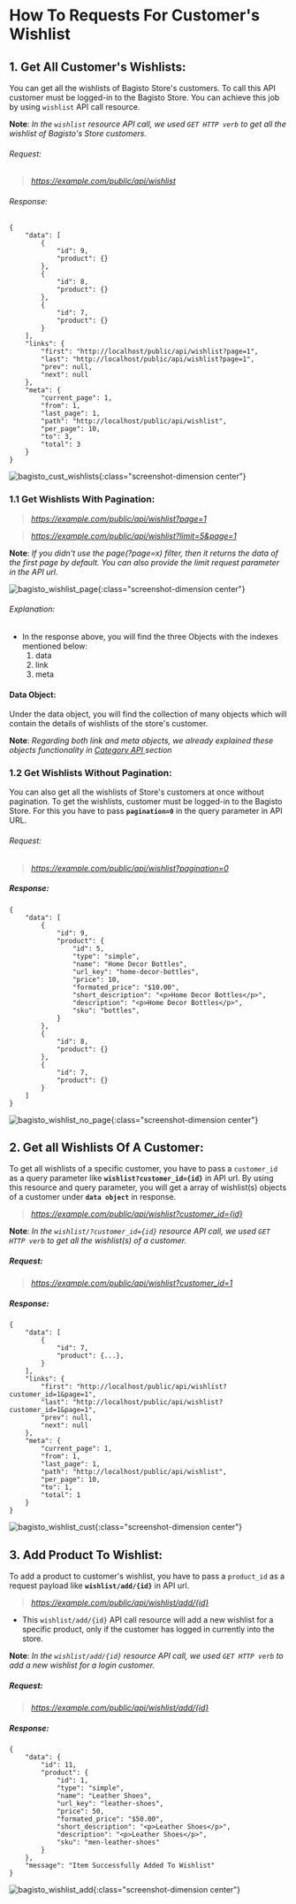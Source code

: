 # How To Requests For Customer's Wishlist

## 1. Get All Customer's Wishlists: <a id="get-wishlists-of-customers"></a>

You can get all the wishlists of Bagisto Store's customers. To call this API customer must be logged-in to the Bagisto Store. You can achieve this job by using `wishlist` API call resource.

**Note**: _In the `wishlist` resource API call, we used `GET HTTP verb` to get all the wishlist of Bagisto's Store customers._

###### Request:

> _https://example.com/public/api/wishlist_

###### Response:

    {
        "data": [
            {
                "id": 9,
                "product": {}
            },
            {
                "id": 8,
                "product": {}
            },
            {
                "id": 7,
                "product": {}
            }
        ],
        "links": {
            "first": "http://localhost/public/api/wishlist?page=1",
            "last": "http://localhost/public/api/wishlist?page=1",
            "prev": null,
            "next": null
        },
        "meta": {
            "current_page": 1,
            "from": 1,
            "last_page": 1,
            "path": "http://localhost/public/api/wishlist",
            "per_page": 10,
            "to": 3,
            "total": 3
        }
    }

![bagisto_cust_wishlists](../assets/images/api/bagisto_cust_wishlists.jpg){:class="screenshot-dimension center"}

### 1.1 Get Wishlists With Pagination: <a id="get-wishlists-with-pagination"></a>

> _https://example.com/public/api/wishlist?page=1_

> _https://example.com/public/api/wishlist?limit=5&page=1_

**Note**: _If you didn't use the page(?page=x) filter, then it returns the data of the first page by default. You can also provide the limit request parameter in the API url._

![bagisto_wishlist_page](../assets/images/api/bagisto_wishlist_page.jpg){:class="screenshot-dimension center"}

###### Explanation:

- In the response above, you will find the three Objects with the indexes mentioned below:
  1. data
  2. link
  3. meta

#### Data Object:

Under the data object, you will find the collection of many objects which will contain the details of wishlists of the store's customer.

**Note**: _Regarding both link and meta objects, we already explained these objects functionality in_ <a href="api_category.html#link-object" target="_blank" class="bagsito-link"> _Category API_ </a> _section_

### 1.2 Get Wishlists Without Pagination: <a id="get-wishlists-without-pagination"></a>

You can also get all the wishlists of Store's customers at once without pagination. To get the wishlists, customer must be logged-in to the Bagisto Store. For this you have to pass **`pagination=0`** in the query parameter in API URL.

###### Request:

> _https://example.com/public/api/wishlist?pagination=0_

##### Response:

    {
        "data": [
            {
                "id": 9,
                "product": {
                    "id": 5,
                    "type": "simple",
                    "name": "Home Decor Bottles",
                    "url_key": "home-decor-bottles",
                    "price": 10,
                    "formated_price": "$10.00",
                    "short_description": "<p>Home Decor Bottles</p>",
                    "description": "<p>Home Decor Bottles</p>",
                    "sku": "bottles",
                }
            },
            {
                "id": 8,
                "product": {}
            },
            {
                "id": 7,
                "product": {}
            }
        ]
    }

![bagisto_wishlist_no_page](../assets/images/api/bagisto_wishlist_no_page.jpg){:class="screenshot-dimension center"}

## 2. Get all Wishlists Of A Customer: <a id="get-all-wishlist-of-customer"></a>

To get all wishlists of a specific customer, you have to pass a `customer_id` as a query parameter like **`wishlist?customer_id={id}`** in API url. By using this resource and query parameter, you will get a array of wishlist(s) objects of a customer under **`data object`** in response.

> _https://example.com/public/api/wishlist?customer_id={id}_

**Note**: _In the `wishlist/?customer_id={id}` resource API call, we used `GET HTTP verb` to get all the wishlist(s) of a customer._

##### Request:

> _https://example.com/public/api/wishlist?customer_id=1_

##### Response:

    {
        "data": [
            {
                "id": 7,
                "product": {...},
            }
        ],
        "links": {
            "first": "http://localhost/public/api/wishlist?customer_id=1&page=1",
            "last": "http://localhost/public/api/wishlist?customer_id=1&page=1",
            "prev": null,
            "next": null
        },
        "meta": {
            "current_page": 1,
            "from": 1,
            "last_page": 1,
            "path": "http://localhost/public/api/wishlist",
            "per_page": 10,
            "to": 1,
            "total": 1
        }
    }

![bagisto_wishlist_cust](../assets/images/api/bagisto_wishlist_cust.jpg){:class="screenshot-dimension center"}

## 3. Add Product To Wishlist: <a id="add-product-to-wishlist"></a>

To add a product to customer's wishlist, you have to pass a `product_id` as a request payload like **`wishlist/add/{id}`** in API url.

> _https://example.com/public/api/wishlist/add/{id}_

- This `wishlist/add/{id}` API call resource will add a new wishlist for a specific product, only if the customer has logged in currently into the store.

**Note**: _In the `wishlist/add/{id}` resource API call, we used `GET HTTP verb` to add a new wishlist for a login customer._

##### Request:

> _https://example.com/public/api/wishlist/add/{id}_

##### Response:

    {
        "data": {
            "id": 11,
            "product": {
                "id": 1,
                "type": "simple",
                "name": "Leather Shoes",
                "url_key": "leather-shoes",
                "price": 50,
                "formated_price": "$50.00",
                "short_description": "<p>Leather Shoes</p>",
                "description": "<p>Leather Shoes</p>",
                "sku": "men-leather-shoes"
            }
        },
        "message": "Item Successfully Added To Wishlist"
    }

![bagisto_wishlist_add](../assets/images/api/bagisto_wishlist_add.jpg){:class="screenshot-dimension center"}
